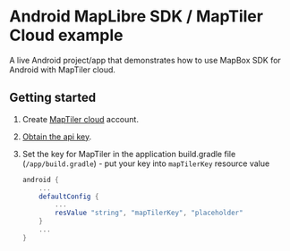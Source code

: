 # Android MapLibre SDK / MapTiler Cloud example

A live Android project/app that demonstrates how to use MapBox SDK for Android with MapTiler cloud.

## Getting started

1. Create [MapTiler cloud](https://www.maptiler.com/cloud/) account.
1. [Obtain the api key](https://cloud.maptiler.com/account/keys).
1. Set the key for MapTiler in the application build.gradle file (`/app/build.gradle`) - put your key into `mapTilerKey` resource value

    ```gradle
    android {
        ...
        defaultConfig {
            ...
            resValue "string", "mapTilerKey", "placeholder"
        }
        ...
    }
    ```
